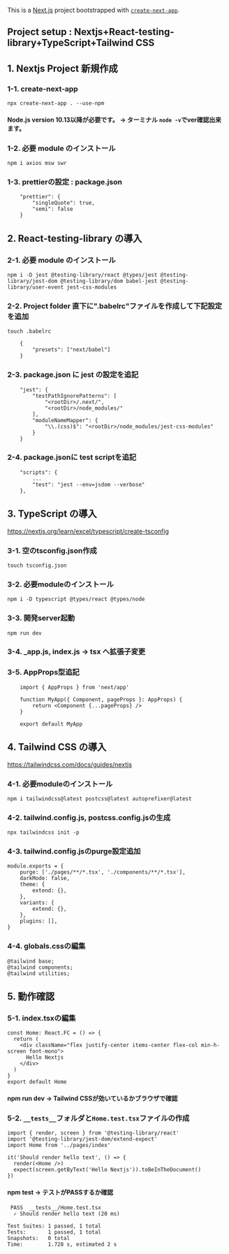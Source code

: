 This is a [Next.js](https://nextjs.org/) project bootstrapped with [`create-next-app`](https://github.com/vercel/next.js/tree/canary/packages/create-next-app).

## Project setup : Nextjs+React-testing-library+TypeScript+Tailwind CSS

## 1. Nextjs Project 新規作成
### 1-1.  create-next-app
    npx create-next-app . --use-npm
#### Node.js version 10.13以降が必要です。 -> ターミナル `node -v`でver確認出来ます。
### 1-2.  必要 module のインストール
    npm i axios msw swr
### 1-3.  prettierの設定 : package.json
~~~
    "prettier": {
        "singleQuote": true,
        "semi": false
    }
~~~  

## 2. React-testing-library の導入

### 2-1.  必要 module のインストール  
    npm i -D jest @testing-library/react @types/jest @testing-library/jest-dom @testing-library/dom babel-jest @testing-library/user-event jest-css-modules
### 2-2.  Project folder 直下に".babelrc"ファイルを作成して下記設定を追加
    touch .babelrc
~~~
    {
        "presets": ["next/babel"]
    }
~~~
### 2-3.  package.json に jest の設定を追記
~~~
    "jest": {
        "testPathIgnorePatterns": [
            "<rootDir>/.next/",
            "<rootDir>/node_modules/"
        ],
        "moduleNameMapper": {
            "\\.(css)$": "<rootDir>/node_modules/jest-css-modules"
        }
    }
~~~
### 2-4.  package.jsonに test scriptを追記
~~~
    "scripts": {
        ...
        "test": "jest --env=jsdom --verbose"
    },
~~~

## 3. TypeScript の導入
https://nextjs.org/learn/excel/typescript/create-tsconfig
### 3-1. 空のtsconfig.json作成
    touch tsconfig.json
### 3-2. 必要moduleのインストール
    npm i -D typescript @types/react @types/node
### 3-3. 開発server起動
    npm run dev
### 3-4. _app.js, index.js -> tsx へ拡張子変更
### 3-5. AppProps型追記
~~~
    import { AppProps } from 'next/app'

    function MyApp({ Component, pageProps }: AppProps) {
        return <Component {...pageProps} />
    }

    export default MyApp
~~~

## 4. Tailwind CSS の導入
https://tailwindcss.com/docs/guides/nextjs
### 4-1. 必要moduleのインストール
    npm i tailwindcss@latest postcss@latest autoprefixer@latest
### 4-2. tailwind.config.js, postcss.config.jsの生成
    npx tailwindcss init -p
### 4-3. tailwind.config.jsのpurge設定追加
~~~
module.exports = {
    purge: ['./pages/**/*.tsx', './components/**/*.tsx'],
    darkMode: false,
    theme: {
        extend: {},
    },
    variants: {
        extend: {},
    },
    plugins: [],
}
~~~
### 4-4. globals.cssの編集
~~~
@tailwind base;
@tailwind components;
@tailwind utilities;
~~~
## 5. 動作確認
### 5-1. index.tsxの編集
~~~
const Home: React.FC = () => {
  return (
    <div className="flex justify-center items-center flex-col min-h-screen font-mono">
      Hello Nextjs
    </div>
  )
}
export default Home
~~~
#### npm run dev -> Tailwind CSSが効いているかブラウザで確認
### 5-2. `__tests__`フォルダと`Home.test.tsx`ファイルの作成
~~~
import { render, screen } from '@testing-library/react'
import '@testing-library/jest-dom/extend-expect'
import Home from '../pages/index'

it('Should render hello text', () => {
  render(<Home />)
  expect(screen.getByText('Hello Nextjs')).toBeInTheDocument()
})
~~~
#### npm test -> テストがPASSするか確認
~~~
 PASS  __tests__/Home.test.tsx
  ✓ Should render hello text (20 ms)

Test Suites: 1 passed, 1 total
Tests:       1 passed, 1 total
Snapshots:   0 total
Time:        1.728 s, estimated 2 s
~~~

